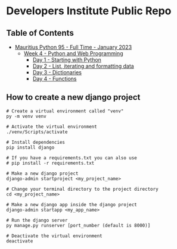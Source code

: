 # Developers Institute Public Repo

## Table of Contents

- [Mauritius Python 95 - Full Time - January 2023](/MRU_PY%2395_FT_JAN_2023/)
  - [Week 4 - Python and Web Programming](/MRU_PY%2395_FT_JAN_2023/week_4/)
    - [Day 1 - Starting with Python](/MRU_PY%2395_FT_JAN_2023/week_4/day_1/)
    - [Day 2 - List, iterating and formatting data ](/MRU_PY%2395_FT_JAN_2023/week_4/day_2/)
    - [Day 3 - Dictionaries](/MRU_PY%2395_FT_JAN_2023/week_4/day_3/)
    - [Day 4 - Functions](/MRU_PY%2395_FT_JAN_2023/week_4/day_4/)

## How to create a new django project

```shell
# Create a virtual environment called "venv"
py -m venv venv

# Activate the virtual environment
./venv/Scripts/activate

# Install dependencies
pip install django

# If you have a requirements.txt you can also use
# pip install -r requirements.txt

# Make a new django project
django-admin startproject <my_project_name>

# Change your terminal directory to the project directory
cd <my_project_name>

# Make a new django app inside the django project
django-admin startapp <my_app_name>

# Run the django server
py manage.py runserver [port_number (default is 8000)]

# Deactivate the virtual environment
deactivate
```
